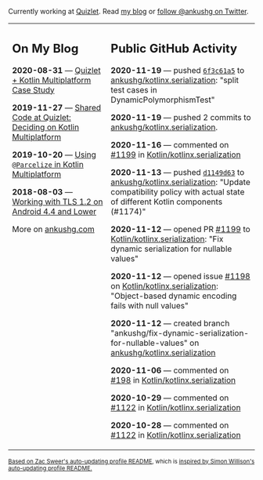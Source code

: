 Currently working at [Quizlet](https://quizlet.com/). Read [my blog](https://ankushg.com/) or [follow @ankushg on Twitter](https://twitter.com/ankushg).

<table><tr><td valign="top" width="40%">

## On My Blog
<!-- blog starts -->
**2020-08-31** — [Quizlet + Kotlin Multiplatform Case Study](https://ankushg.com/posts/quizlet-kotlin-multiplatform-case-study/)

**2019-11-27** — [Shared Code at Quizlet: Deciding on Kotlin Multiplatform](https://ankushg.com/posts/shared-code-kotlin-multiplatform/)

**2019-10-20** — [Using `@Parcelize` in Kotlin Multiplatform](https://ankushg.com/posts/multiplatform-parcelize/)

**2018-08-03** — [Working with TLS 1.2 on Android 4.4 and Lower](https://ankushg.com/posts/tls-1.2-on-android/)
<!-- blog ends -->
More on [ankushg.com](https://ankushg.com/)
</td><td valign="top" width="60%">

## Public GitHub Activity
<!-- githubActivity starts -->
**2020-11-19** — pushed [`6f3c61a5`](https://github.com/ankushg/kotlinx.serialization/commit/6f3c61a559eee00185cc8038581c26d6bb58c610) to [ankushg/kotlinx.serialization](https://api.github.com/repos/ankushg/kotlinx.serialization): "split test cases in DynamicPolymorphismTest"

**2020-11-19** — pushed 2 commits to [ankushg/kotlinx.serialization](https://api.github.com/repos/ankushg/kotlinx.serialization).

**2020-11-16** — commented on [#1199](https://github.com/Kotlin/kotlinx.serialization/pull/1199#issuecomment-728317001) in [Kotlin/kotlinx.serialization](https://api.github.com/repos/Kotlin/kotlinx.serialization)

**2020-11-13** — pushed [`d1149d63`](https://github.com/ankushg/kotlinx.serialization/commit/d1149d63492679ff38bf0966ff4d9909ff4960fb) to [ankushg/kotlinx.serialization](https://api.github.com/repos/ankushg/kotlinx.serialization): "Update compatibility policy with actual state of different Kotlin components (#1174)"

**2020-11-12** — opened PR [#1199](https://github.com/Kotlin/kotlinx.serialization/pull/1199) to [Kotlin/kotlinx.serialization](https://api.github.com/repos/Kotlin/kotlinx.serialization): "Fix dynamic serialization for nullable values"

**2020-11-12** — opened issue [#1198](https://github.com/Kotlin/kotlinx.serialization/issues/1198) on [Kotlin/kotlinx.serialization](https://api.github.com/repos/Kotlin/kotlinx.serialization): "Object-based dynamic encoding fails with null values"

**2020-11-12** — created branch "ankushg/fix-dynamic-serialization-for-nullable-values" on [ankushg/kotlinx.serialization](https://api.github.com/repos/ankushg/kotlinx.serialization)

**2020-11-06** — commented on [#198](https://github.com/Kotlin/kotlinx.serialization/issues/198#issuecomment-723316734) in [Kotlin/kotlinx.serialization](https://api.github.com/repos/Kotlin/kotlinx.serialization)

**2020-10-29** — commented on [#1122](https://github.com/Kotlin/kotlinx.serialization/pull/1122#issuecomment-718803561) in [Kotlin/kotlinx.serialization](https://api.github.com/repos/Kotlin/kotlinx.serialization)

**2020-10-28** — commented on [#1122](https://github.com/Kotlin/kotlinx.serialization/pull/1122#issuecomment-718264315) in [Kotlin/kotlinx.serialization](https://api.github.com/repos/Kotlin/kotlinx.serialization)
<!-- githubActivity ends -->
</td></tr></table>

<sub><a href="https://github.com/ZacSweers/ZacSweers">Based on Zac Sweer's auto-updating profile README</a>, which is <a href="https://simonwillison.net/2020/Jul/10/self-updating-profile-readme/">inspired by Simon Willison's auto-updating profile README.</a></sub>